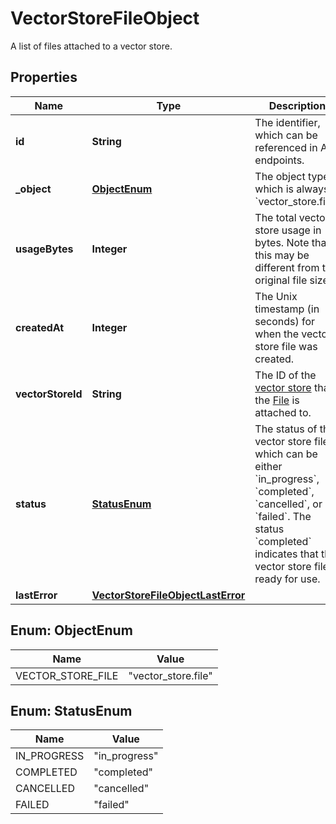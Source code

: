 

# VectorStoreFileObject

A list of files attached to a vector store.

## Properties

| Name | Type | Description | Notes |
|------------ | ------------- | ------------- | -------------|
|**id** | **String** | The identifier, which can be referenced in API endpoints. |  |
|**_object** | [**ObjectEnum**](#ObjectEnum) | The object type, which is always &#x60;vector_store.file&#x60;. |  |
|**usageBytes** | **Integer** | The total vector store usage in bytes. Note that this may be different from the original file size. |  |
|**createdAt** | **Integer** | The Unix timestamp (in seconds) for when the vector store file was created. |  |
|**vectorStoreId** | **String** | The ID of the [vector store](/docs/api-reference/vector-stores/object) that the [File](/docs/api-reference/files) is attached to. |  |
|**status** | [**StatusEnum**](#StatusEnum) | The status of the vector store file, which can be either &#x60;in_progress&#x60;, &#x60;completed&#x60;, &#x60;cancelled&#x60;, or &#x60;failed&#x60;. The status &#x60;completed&#x60; indicates that the vector store file is ready for use. |  |
|**lastError** | [**VectorStoreFileObjectLastError**](VectorStoreFileObjectLastError.md) |  |  |



## Enum: ObjectEnum

| Name | Value |
|---- | -----|
| VECTOR_STORE_FILE | &quot;vector_store.file&quot; |



## Enum: StatusEnum

| Name | Value |
|---- | -----|
| IN_PROGRESS | &quot;in_progress&quot; |
| COMPLETED | &quot;completed&quot; |
| CANCELLED | &quot;cancelled&quot; |
| FAILED | &quot;failed&quot; |



